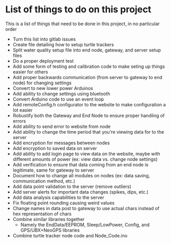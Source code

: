 # List of things to do on this project

This is a list of things that need to be done in this project, in no particular order

* Turn this list into gitlab issues
* Create file detailing how to setup turtle trackers
* Split water quality setup file into end node, gateway, and server setup files
* Do a proper deployment test
* Add some form of testing and calibration code to make seting up things easier for others
* Add proper backwards communication (from server to gateway to end node) for changing settings
* Convert to new lower power Arduinos
* Add ability to change settings using bluetooth
* Convert Arduino code to use an event loop
* Add remoteConfig.h configurator to the website to make configuration a lot easier
* Robustify both the Gateway and End Node to ensure proper handling of errors
* Add ability to send error to website from node
* Add ability to change the time period that you're viewing data for to the server
* Add encryption for messages between nodes
* Add encryption to saved data on server
* Add ability to add login page to view data on the website, maybe with different amounts of power (ex: view data vs. change node settings)
* Add verification to ensure that data coming from an end node is legitimate, same for gateway to server
* Document how to change all modules on nodes (ex: data saving, communication method, etc.)
* Add data point validation to the server (remove outliers)
* Add server alerts for important data changes (spikes, dips, etc.)
* Add data analysis capabilities to the server
* Fix floating point rounding causing weird values
* Change names in data post to gateway to use actual chars instead of hex representation of chars
* Combine similar libraries together
	* Namely the EndData/EEPROM, Sleep/LowPower, Config, and GPS/UBX+NeoGPS libraries
* Combine turtle tracker node code and Node_Code.ino
